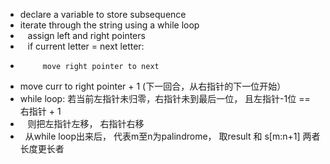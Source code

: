 * declare a variable to store subsequence
* iterate through the string using a while loop
*    assign left and right pointers
*    if current letter = next letter:
*          move right pointer to next
*    move curr to right pointer + 1 (下一回合，从右指针的下一位开始）
​
​
*   while loop: 若当前左指针未归零，右指针未到最后一位， 且左指针-1位 == 右指针 + 1
*       则把左指针左移， 右指针右移
*   从while loop出来后， 代表m至n为palindrome， 取result 和 s[m:n+1] 两者长度更长者